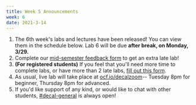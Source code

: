 ```yaml
---
title: Week 5 Announcements
week: 6
date: 2021-3-14
---
```


1. The 6th week's labs and lectures have been released! You can view them in the schedule below. Lab 6 will be due **after break, on Monday, 3/29.**
1. Complete our [mid-semester feedback form](https://docs.google.com/forms/d/e/1FAIpQLScjlAHhGHTct9POMJKgcpcO9HsBhO1N1d5gr3CaCaXxBMz5Eg/viewform) to get an extra late lab!
1. **(For registered students)** If you feel that you'll need more time to complete labs, or have more than 2 late labs, [fill out this form](https://docs.google.com/forms/d/e/1FAIpQLSdyiHHotB8fQT2FoucwYqAGq3DkZ6rK4-0zUBMtBKGostob2w/viewform).
1. As usual, live lab will take place at [ocf.io/decalzoom](https://ocf.io/decalzoom)-- Tuesday 8pm for beginner, Thursday 8pm for advanced.
1. If you'd like support of any kind, or would like to chat with other students, [#decal-general](https://ocf.io/slack) is always open!
